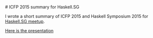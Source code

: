 # ICFP 2015 summary for Haskell.SG

I wrote a short summary of ICFP 2015 and Haskell Symposium 2015
for [Haskell.SG meetup](http://www.meetup.com/HASKELL-SG/events/225279124/).

[Here is the presentation](https://rawgit.com/mgajda/icfp2015report/master/presi.html)
